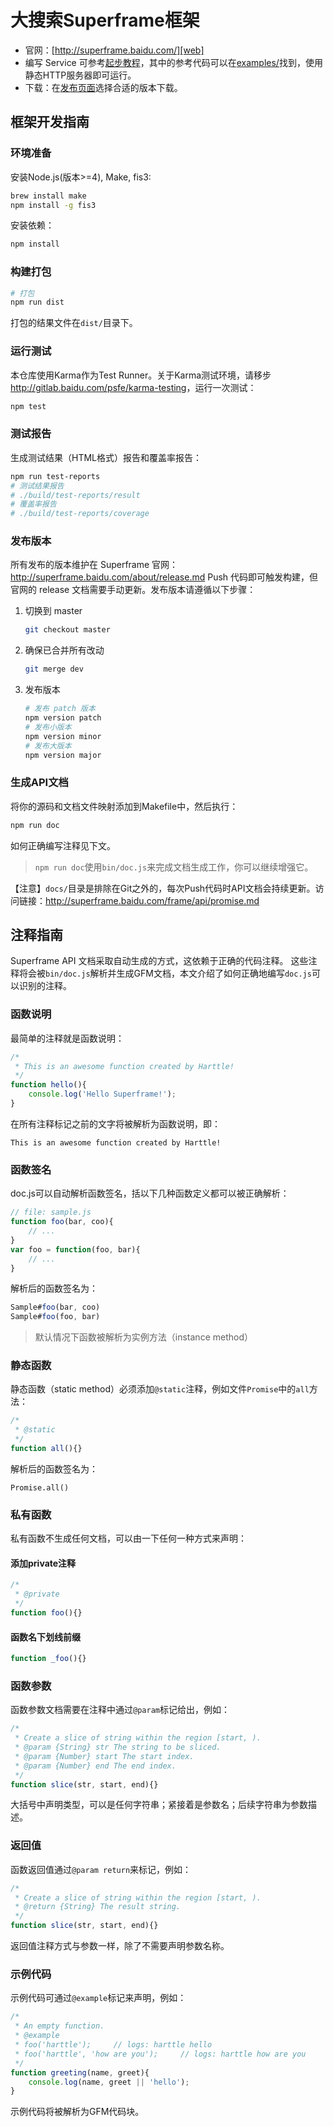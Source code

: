 # 大搜索Superframe框架

* 官网：[http://superframe.baidu.com/][web]
* 编写 Service 可参考[起步教程][get-started]，其中的参考代码可以在[examples/](examples/)找到，使用静态HTTP服务器即可运行。
* 下载：在[发布页面][release]选择合适的版本下载。

## 框架开发指南

### 环境准备

安装Node.js(版本>=4), Make, fis3:

```bash
brew install make
npm install -g fis3
```

安装依赖：

```bash
npm install
```

### 构建打包

```bash
# 打包
npm run dist
```

打包的结果文件在`dist/`目录下。

### 运行测试

本仓库使用Karma作为Test Runner。关于Karma测试环境，请移步<http://gitlab.baidu.com/psfe/karma-testing>，运行一次测试：

```bash
npm test
```

### 测试报告

生成测试结果（HTML格式）报告和覆盖率报告：

```bash
npm run test-reports
# 测试结果报告
# ./build/test-reports/result
# 覆盖率报告
# ./build/test-reports/coverage
```

### 发布版本

所有发布的版本维护在 Superframe 官网：http://superframe.baidu.com/about/release.md
Push 代码即可触发构建，但官网的 release 文档需要手动更新。发布版本请遵循以下步骤：

1. 切换到 master

    ```bash
    git checkout master
    ```

2. 确保已合并所有改动

    ```bash
    git merge dev
    ```

3. 发布版本

    ```bash
    # 发布 patch 版本
    npm version patch
    # 发布小版本
    npm version minor
    # 发布大版本
    npm version major
    ```

### 生成API文档

将你的源码和文档文件映射添加到Makefile中，然后执行：

```bash
npm run doc
```

如何正确编写注释见下文。

> `npm run doc`使用`bin/doc.js`来完成文档生成工作，你可以继续增强它。

【注意】`docs/`目录是排除在Git之外的，每次Push代码时API文档会持续更新。访问链接：<http://superframe.baidu.com/frame/api/promise.md>

## 注释指南

Superframe API 文档采取自动生成的方式，这依赖于正确的代码注释。
这些注释将会被`bin/doc.js`解析并生成GFM文档，本文介绍了如何正确地编写`doc.js`可以识别的注释。

### 函数说明

最简单的注释就是函数说明：

```javascript
/*
 * This is an awesome function created by Harttle!
 */
function hello(){
    console.log('Hello Superframe!');
}
```

在所有注释标记之前的文字将被解析为函数说明，即：

```
This is an awesome function created by Harttle!
```

### 函数签名

doc.js可以自动解析函数签名，括以下几种函数定义都可以被正确解析：

```javascript
// file: sample.js
function foo(bar, coo){
    // ...
}
var foo = function(foo, bar){
    // ...
}
```

解析后的函数签名为：

```javascript
Sample#foo(bar, coo)
Sample#foo(foo, bar)
```

> 默认情况下函数被解析为实例方法（instance method）

### 静态函数

静态函数（static method）必须添加`@static`注释，例如文件`Promise`中的`all`方法：

```javascript
/*
 * @static
 */
function all(){}
```

解析后的函数签名为：

```
Promise.all()
```

### 私有函数

私有函数不生成任何文档，可以由一下任何一种方式来声明：

#### 添加private注释

```javascript
/*
 * @private
 */
function foo(){}
```

#### 函数名下划线前缀

```javascript
function _foo(){}
```

### 函数参数

函数参数文档需要在注释中通过`@param`标记给出，例如：

```javascript
/*
 * Create a slice of string within the region [start, ).
 * @param {String} str The string to be sliced.
 * @param {Number} start The start index.
 * @param {Number} end The end index.
 */
function slice(str, start, end){}
```

大括号中声明类型，可以是任何字符串；紧接着是参数名；后续字符串为参数描述。

### 返回值

函数返回值通过`@param return`来标记，例如：

```javascript
/*
 * Create a slice of string within the region [start, ).
 * @return {String} The result string.
 */
function slice(str, start, end){}
```

返回值注释方式与参数一样，除了不需要声明参数名称。

### 示例代码

示例代码可通过`@example`标记来声明，例如：

```javascript
/*
 * An empty function.
 * @example
 * foo('harttle');     // logs: harttle hello
 * foo('harttle', 'how are you');     // logs: harttle how are you
 */
function greeting(name, greet){
    console.log(name, greet || 'hello');
}
```

示例代码将被解析为GFM代码块。

[web]: http://superframe.baidu.com/
[get-started]: http://superframe.baidu.com/get-started/1-hello-world.md
[release]: http://superframe.baidu.com/about/release.md
